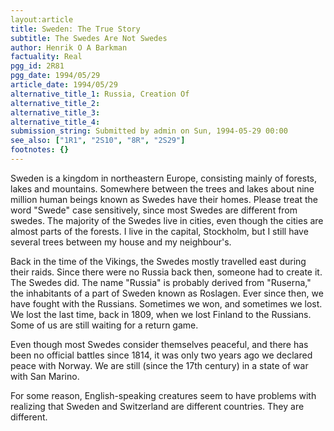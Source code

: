 ```yaml
---
layout:article
title: Sweden: The True Story
subtitle: The Swedes Are Not Swedes
author: Henrik O A Barkman
factuality: Real
pgg_id: 2R81
pgg_date: 1994/05/29
article_date: 1994/05/29
alternative_title_1: Russia, Creation Of
alternative_title_2: 
alternative_title_3: 
alternative_title_4: 
submission_string: Submitted by admin on Sun, 1994-05-29 00:00
see_also: ["1R1", "2S10", "8R", "2S29"]
footnotes: {}
---
```

<div>
<p>Sweden is a kingdom in northeastern Europe, consisting mainly of forests, lakes and mountains. Somewhere between the trees and lakes about nine million human beings known as Swedes have their homes. Please treat the word "Swede" case sensitively, since most Swedes are different from swedes. The majority of the Swedes live in cities, even though the cities are almost parts of the forests. I live in the capital, Stockholm, but I still have several trees between my house and my neighbour's.</p>
<p>Back in the time of the Vikings, the Swedes mostly travelled east during their raids. Since there were no Russia back then, someone had to create it. The Swedes did. The name "Russia" is probably derived from "Ruserna," the inhabitants of a part of Sweden known as Roslagen. Ever since then, we have fought with the Russians. Sometimes we won, and sometimes we lost. We lost the last time, back in 1809, when we lost Finland to the Russians. Some of us are still waiting for a return game.</p>
<p>Even though most Swedes consider themselves peaceful, and there has been no official battles since 1814, it was only two years ago we declared peace with Norway. We are still (since the 17th century) in a state of war with San Marino.</p>
<p>For some reason, English-speaking creatures seem to have problems with realizing that Sweden and Switzerland are different countries. They are different.</p>
</div>
